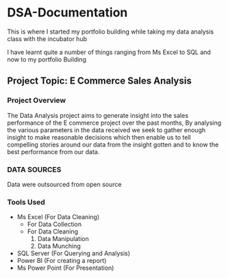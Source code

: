 # DSA-Documentation
This is where I started my portfolio building while taking my data analysis class with the incubator hub

I have learnt quite a number of things ranging from Ms Excel to SQL and now to my portfolio Building 

## Project Topic: E Commerce Sales Analysis 

### Project Overview 
The Data Analysis project aims to generate insight into the sales performance of the E commerce project over the past months, By analysing the various parameters in the data received we seek to gather enough insight to make reasonable decisions which then enable us to tell compelling stories around our data from the insight gotten and to know the best performance from our data.

### DATA SOURCES
Data were outsourced from open source 

### Tools Used
- Ms Excel (For Data Cleaning)
    - For Data Collection
    - For Data Cleaning
        1. Data Manipulation
        2. Data Munching 
- SQL Server (For Querying and Analysis)
- Power BI (For creating a report)
- Ms Power Point (For Presentation)

